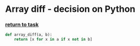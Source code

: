 # Array diff - decision on Python

### [return to task](README.md)

```python
def array_diff(a, b):
    return [x for x in a if x not in b]
```
